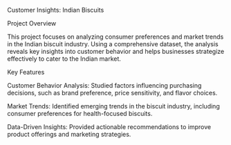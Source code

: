 Customer Insights: Indian Biscuits

Project Overview

This project focuses on analyzing consumer preferences and market trends in the Indian biscuit industry. 
Using a comprehensive dataset, the analysis reveals key insights into customer behavior and helps businesses strategize effectively to cater to the Indian market.

Key Features

Customer Behavior Analysis: Studied factors influencing purchasing decisions, such as brand preference, price sensitivity, and flavor choices.

Market Trends: Identified emerging trends in the biscuit industry, including consumer preferences for health-focused biscuits.

Data-Driven Insights: Provided actionable recommendations to improve product offerings and marketing strategies.
